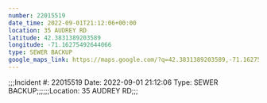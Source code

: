 ```yaml
---
number: 22015519
date_time: 2022-09-01T21:12:06+00:00
location: 35 AUDREY RD
latitude: 42.3831389203589
longitude: -71.16275492644066
type: SEWER BACKUP
google_maps_link: https://maps.google.com/?q=42.3831389203589,-71.16275492644066
---
```


;;;Incident #: 22015519   Date: 2022-09-01 21:12:06   Type: SEWER BACKUP;;;;;;Location: 35 AUDREY RD;;;
